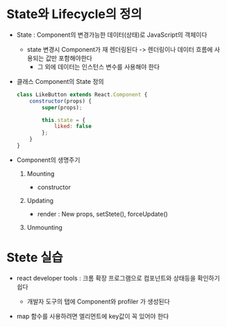 # State와 Lifecycle의 정의
- State : Component의 변경가능한 데이터(상태)로 JavaScript의 객체이다
    - state 변경시 Component가 재 렌더링된다 -> 렌더링이나 데이터 흐름에 사용되는 값만 포함해야한다
        - 그 외에 데이터는 인스턴스 변수를 사용해야 한다


 - 클래스 Component의 State 정의
    ```js
    class LikeButton extends React.Component {
        constructor(props) {
            super(props);        

            this.state = {
                liked: false
            };
        }
    }
    ```

- Component의 생명주기
    1. Mounting 
        - constructor 
        
    2. Updating
        - render : New props, setStete(), forceUpdate()

    3. Unmounting


# Stete 실습
- react developer tools : 크롬 확장 프로그램으로 컴포넌트와 상태등을 확인하기 쉽다
    - 개발자 도구의 탭에 Component와 profiler 가 생성된다

- map 함수를 사용하려면 엘리먼트에 key값이 꼭 있어야 한다
